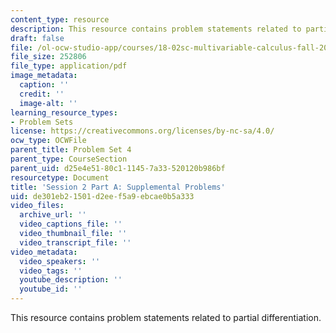 ```yaml
---
content_type: resource
description: This resource contains problem statements related to partial differentiation.
draft: false
file: /ol-ocw-studio-app/courses/18-02sc-multivariable-calculus-fall-2010/de301eb21501d2eef5a9ebcae0b5a333_MIT18_02SC_SupProb2.pdf
file_size: 252806
file_type: application/pdf
image_metadata:
  caption: ''
  credit: ''
  image-alt: ''
learning_resource_types:
- Problem Sets
license: https://creativecommons.org/licenses/by-nc-sa/4.0/
ocw_type: OCWFile
parent_title: Problem Set 4
parent_type: CourseSection
parent_uid: d25e4e51-80c1-1145-7a33-520120b986bf
resourcetype: Document
title: 'Session 2 Part A: Supplemental Problems'
uid: de301eb2-1501-d2ee-f5a9-ebcae0b5a333
video_files:
  archive_url: ''
  video_captions_file: ''
  video_thumbnail_file: ''
  video_transcript_file: ''
video_metadata:
  video_speakers: ''
  video_tags: ''
  youtube_description: ''
  youtube_id: ''
---
```

This resource contains problem statements related to partial differentiation.